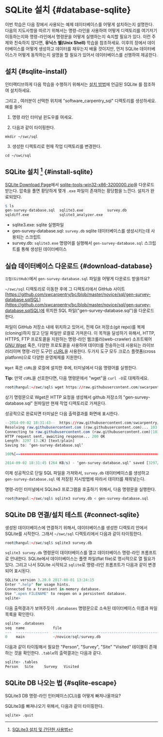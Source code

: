 
# SQLite 설치 {#database-sqlite}


이번 학습은 다음 장에서 사용되는 예제 데이터베이스를 어떻게 설치하는지 설명한다.
다음의 지도사항을 따르기 위해서는 명령-라인을 사용하여 어떻게 디렉토리를 여기저기 이동하는지와 명령-라인에서 명령문을 어떻게 실행하는지 숙지할 필요가 있다.
이런 주제와 친숙하지 않다면, **유닉스 쉘(Unix Shell)** 학습을 참조하세요.
이후의 장에서 데이터베이스를 어떻게 생성하고 데이터를 채우는지 배울 것이지만, 먼저 SQLite 데이터베이스가 어떻게 동작하는지 설명을 할 필요가 있어서
데이터베이스를 선행하여 제공한다.


## 설치 {#sqlite-install}


인터랙티브하게 다음 학습을 수행하기 위해서는 [설치 방법](http://software-carpentry.org/v5/setup.html)에 언급된 SQLite 를 참조하여 설치하세요.

그리고 , 여러분이 선택한 위치에 "software_carpentry_sql" 디렉토리를 생성하세요.예를 들어


1) 명령 라인 터미널 윈도우를 여세요.

2) 다음과 같이 타이핑한다.

```
mkdir ~/swc/sql
```

3) 생성한 디렉토리로 현재 작업 디렉토리를 변경한다.

```
cd ~/swc/sql
```

## SQLite 설치 [^install-sqlite3] {#install-sqlite}

[^install-sqlite3]: [SQLite3 설치 및 간단한 사용법](http://blog.simplism.kr/?p=2329)

[SQLite Download Page](http://sqlite.org/download.html)에서 [sqlite-tools-win32-x86-3200000.zip](http://sqlite.org/2017/sqlite-tools-win32-x86-3200000.zip)을 다운로드 받는다.
압축을 풀면 황당하게 몇개 `.exe` 파일이 존재하는 황당함을 느낀다. 설치가 완료되었다.


```r
$ ls
gen-survey-database.sql  sqlite3.exe           survey.db
sqldiff.exe              sqlite3_analyzer.exe
```

- sqlite3.exe: sqlite 실행파일
- gen-survey-database.sql: `survey.db` sqlite 데이터베이스를 생성시키는데 사용되는 스크립트
- survey.db: `sqlite3.exe` 명령어를 실행해서 `gen-survey-database.sql` 스크립트를 통해 생성된 데이터베이스


## 실습 데이터베이스 다운로드 {#download-database}

`깃헙(GitHub)`에서 `gen-survey-database.sql` 파일을 어떻게 다운로드 받을까요?

`~/swc/sql` 디렉토리로 이동한 후에 그 디렉토리에서 
GitHub 사이트 [https://github.com/swcarpentry/bc/blob/master/novice/sql/gen-survey-database.sqlSQL](https://github.com/swcarpentry/bc/blob/master/novice/sql/gen-survey-database.sqlSQL)에 
위치한 SQL 파일("gen-survey-database.sql")을 다운로드한다.

파일이 GitHub 저장소 내에 위치하고 있어서, 전체 Git 저장소(git repo)를 복제(cloning)하지 않고 단일 파일만 로컬로 가져온다. 
이 목적을 달성하기 위해서,
HTTP, HTTPS, FTP 프로토콜을 지원하는 명령-라인 웹크롤러(web-crawler) 소프트웨어 [GNU Wget](http://en.wikipedia.org/wiki/Wget) 혹은, 
다양한 프로토콜을 사용하여 데이터를 전송하는데 사용되는 라이브러리이며 명령-라인 도구인 [cURL](http://en.wikipedia.org/wiki/CURL)을 사용한다.
두가지 도구 모두 크로스 플랫폼(cross platform)으로 다양한 운영체제를 지원한다.

`Wget` 혹은 `cURL`을 로컬에 설치한 후에, 터미널에서 다음 명령어를 실행한다.

**Tip:** 만약 `cURL`을 선호한다면, 다음 명령문에서 "wget"을 `curl -O`로 대체하세요.


```r
root@hangul:~/swc/sql$ wget https://raw.githubusercontent.com/swcarpentry/bc/master/novice/sql/gen-survey-database.sql
```

상기 명령문으로 Wget은 HTTP 요청을 생성해서 github 저장소의 "gen-survey-database.sql" 원파일만 현재 작업 디렉토리로 가져온다.

성공적으로 완료되면 터미널은 다음 출력결과를 화면에 표시한다.


```r
--2014-09-02 18:31:43--  https://raw.githubusercontent.com/swcarpentry/bc/master/novice/sql/gen-survey-database.sql
Resolving raw.githubusercontent.com (raw.githubusercontent.com)... 103.245.222.133
Connecting to raw.githubusercontent.com (raw.githubusercontent.com)|103.245.222.133|:443... connected.
HTTP request sent, awaiting response... 200 OK
Length: 3297 (3.2K) [text/plain]
Saving to: ‘gen-survey-database.sql’

100%[=========================================================================================================================&gt;] 3,297       --.-K/s   in 0.01s   

2014-09-02 18:31:45 (264 KB/s) - ‘gen-survey-database.sql’ saved [3297/3297]
```

이제 성공적으로 단일 SQL 파일을 가져와서, 
`survey.db` 데이터베이스를 생성하고 
`gen-survey-database.sql` 에 저장된 지시방법에 따라서 데이터를 채워넣는다.

명령-라인 터미널에서 SQLite3 프로그램을 호출하기 위해서, 다음 명령문을 실행한다.


```r
root@hangul:~/swc/sql$ sqlite3 survey.db < gen-survey-database.sql
```

## SQLite DB 연결/설치 테스트 {#connect-sqlite}

생성된 데이터베이스에 연결하기 위해서, 
데이터베이스를 생성한 디렉토리 안에서 SQLite를 시작한다. 
그래서 `~/swc/sql` 디렉토리에서 다음과 같이 타이핑한다.


```r
root@hangul:~/swc/sql$ sqlite3 survey.db
```

`sqlite3 survey.db` 명령문이 데이터베이스를 열고 데이터베이스 명령-라인 프롬프트로 안내한다. 
SQLite에서 데이터베이스는 플랫 파일(flat file)로 명시적으로 열 필요가 있다. 
그리고 나서 SQLite 시작되고 `sqlite`로 명령-라인 프롬프트가 다음과 같이 변경되어 표시된다.



```r
SQLite version 3.20.0 2017-08-01 13:24:15
Enter ".help" for usage hints.
Connected to a transient in-memory database.
Use ".open FILENAME" to reopen on a persistent database.
sqlite>  
```

다음 출력결과가 보여주듯이 `.databases` 명령문으로 소속된 데이터베이스 이름과 파일 목록을 확인한다.


```r
sqlite> .databases
seq  name             file                                                      
---  ---------------  ----------------------------------------------------------
0    main             ~/novice/sql/survey.db
```

다음과 같이 타이핑해서 필요한 "Person", "Survey", "Site" "Visited" 테이블이 존재하는 것을 확인한다.
`.table`의 출력결과는 다음과 같다.


```r
sqlite> .tables
Person   Site     Survey   Visited
```



## SQLite DB 나오는 법 {#sqlite-escape}

SQLite3 DB 명령-라인 인터페이스(CLI)를 어떻게 빠져나올까요?

SQLite3를 빠져나오기 위해서, 다음과 같이 타이핑한다.

```
sqlite> .quit
```


